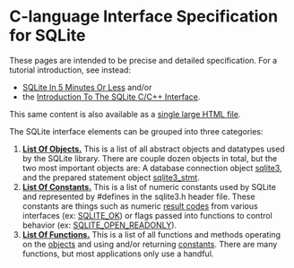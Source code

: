 # C\-language Interface Specification for SQLite


These pages are intended to be precise and detailed specification.
For a tutorial introduction, see instead:
* [SQLite In 5 Minutes Or Less](../quickstart.html) and/or
* the [Introduction To The SQLite C/C\+\+ Interface](../cintro.html).


This same content is also available as a
[single large HTML file](../capi3ref.html).



The SQLite interface elements can be grouped into three categories:


1. [**List Of Objects.**](../c3ref/objlist.html)
 This is a list of all abstract objects and datatypes used by the
 SQLite library. There are couple dozen objects in total, but
 the two most important objects are:
 A database connection object [sqlite3](../c3ref/sqlite3.html), and the
 prepared statement object [sqlite3\_stmt](../c3ref/stmt.html).
2. [**List Of Constants.**](../c3ref/constlist.html)
 This is a list of numeric constants used by SQLite and represented by
 \#defines in the sqlite3\.h header file. These constants
 are things such as numeric [result codes](../rescode.html) from
 various interfaces (ex: [SQLITE\_OK](../rescode.html#ok)) or flags passed
 into functions to control behavior
 (ex: [SQLITE\_OPEN\_READONLY](../c3ref/c_open_autoproxy.html)).
3. [**List Of Functions.**](../c3ref/funclist.html)
 This is a list of all functions and methods operating on the
 [objects](../c3ref/objlist.html) and using and/or
 returning [constants](../c3ref/constlist.html). There
 are many functions, but most applications only use a handful.


